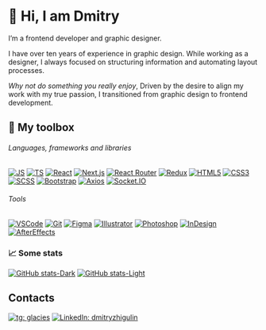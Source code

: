 # 👋 Hi, I am Dmitry

I’m a frontend developer and graphic designer.

I have over ten years of experience in graphic design. While working as a designer, I always focused on structuring information and automating layout processes.

_Why not do something you really enjoy_, Driven by the desire to align my work with my true passion, I transitioned from graphic design to frontend development.

## 🧰 My toolbox

###### Languages, frameworks and libraries
[![JS][JS-badge]][JS-url]
[![TS][TS-badge]][TS-url]
[![React][React-badge]][React-url]
[![Next.js][Next.js-badge]][Next.js-url]
[![React Router][ReactRouter-badge]][ReactRouter-url]
[![Redux][Redux-badge]][Redux-url]
[![HTML5][HTML-badge]][HTML-url]
[![CSS3][CSS-badge]][CSS-url]
[![SCSS][SCSS-badge]][SCSS-url]
[![Bootstrap][Bootstrap-badge]][Bootstrap-url]
[![Axios][Axios-badge]][Axios-url]
[![Socket.IO][Socket.IO-badge]][Socket.IO-url]

###### Tools

[![VSCode][VSCode-badge]][VSCode-url]
[![Git][Git-badge]][Git-url]
[![Figma][Figma-badge]][Figma-url]
[![Illustrator][Illustrator-badge]][Illustrator-url]
[![Photoshop][Photoshop-badge]][Photoshop-url]
[![InDesign][InDesign-badge]][InDesign-url]
[![AfterEffects][AfterEffects-badge]][AfterEffects-url]

### 📈 Some stats

[![GitHub stats-Dark](https://github-readme-stats.vercel.app/api?username=faciledictu&show_icons=true&theme=dark&border_color=333#gh-dark-mode-only)](https://github.com/faciledictu/github-readme-stats#gh-dark-mode-only)
[![GitHub stats-Light](https://github-readme-stats.vercel.app/api?username=faciledictu&show_icons=true&theme=default#gh-light-mode-only)](https://github.com/faciledictu/github-readme-stats#gh-light-mode-only)

## Contacts
[![tg: glacies][Telegram-badge]][Telegram-url]
[![LinkedIn: dmitryzhigulin][LinkedIn-badge]][LinkedIn-url]

[JS-badge]: https://img.shields.io/badge/JavaScript-222?style=for-the-badge&logo=javascript
[JS-url]: https://www.w3schools.com/js

[TS-badge]: https://img.shields.io/badge/TypeScript-222?style=for-the-badge&logo=typescript
[TS-url]: https://www.typescriptlang.org

[React-badge]: https://img.shields.io/badge/React-222?style=for-the-badge&logo=react
[React-url]: https://react.dev

[Next.js-badge]: https://img.shields.io/badge/Next.js-222?style=for-the-badge&logo=next.js
[Next.js-url]: https://react.dev

[ReactRouter-badge]: https://img.shields.io/badge/React_Router-222?style=for-the-badge&logo=react-router
[ReactRouter-url]: https://reactrouter.com

[Redux-badge]: https://img.shields.io/badge/Redux-222?style=for-the-badge&logo=redux&logoColor=764abc
[Redux-url]: https://redux.js.org

[HTML-badge]: https://img.shields.io/badge/HTML5-222?style=for-the-badge&logo=html5
[HTML-url]: https://www.w3schools.com/html

[CSS-badge]: https://img.shields.io/badge/CSS3-222?style=for-the-badge&logo=css3&logoColor=1572B6
[CSS-url]: https://www.w3schools.com/css

[SCSS-badge]: https://img.shields.io/badge/SCSS-222?style=for-the-badge&logo=sass
[SCSS-url]: https://sass-lang.com

[Bootstrap-badge]: https://img.shields.io/badge/Bootstrap-222?style=for-the-badge&logo=bootstrap
[Bootstrap-url]: https://getbootstrap.com

[Socket.IO-badge]: https://img.shields.io/badge/Socket.IO-222?style=for-the-badge&logo=Socket.IO
[Socket.IO-url]: https://socket.io

[Axios-badge]: https://img.shields.io/badge/Axios-222?style=for-the-badge&logo=i18next
[Axios-url]: https://axios-http.com

[VSCode-badge]: https://img.shields.io/badge/VSCode-222?style=flat-square&logo=visualStudioCode&logoColor=007ACC
[VSCode-url]: https://code.visualstudio.com

[Git-badge]: https://img.shields.io/badge/Git-222?style=flat-square&logo=git
[Git-url]: https://git-scm.com

[Figma-badge]: https://img.shields.io/badge/Figma-222?style=flat-square&logo=Figma
[Figma-url]: https://www.figma.com

[Illustrator-badge]: https://img.shields.io/badge/Illustrator-222?style=flat-square&logo=AdobeIllustrator
[Illustrator-url]: https://www.adobe.com/products/illustrator.html

[Photoshop-badge]: https://img.shields.io/badge/Photoshop-222?style=flat-square&logo=AdobePhotoshop
[Photoshop-url]: https://www.adobe.com/products/photoshop.html

[InDesign-badge]: https://img.shields.io/badge/InDesign-222?style=flat-square&logo=AdobeInDesign
[InDesign-url]: https://www.adobe.com/products/indesign.html

[AfterEffects-badge]: https://img.shields.io/badge/AfterEffects-222?style=flat-square&logo=AdobeAfterEffects
[AfterEffects-url]: https://www.adobe.com/products/aftereffects.html

[Telegram-badge]: https://img.shields.io/badge/glacies-ffffff?style=flat-square&logo=Telegram
[Telegram-url]: https://t.me/glacies

[LinkedIn-badge]: https://img.shields.io/badge/dmitryzhigulin-ffffff?style=flat-square&logo=LinkedIn&logoColor=blue

[LinkedIn-url]: https://linkedin.com/in/dmitryzhigulin
